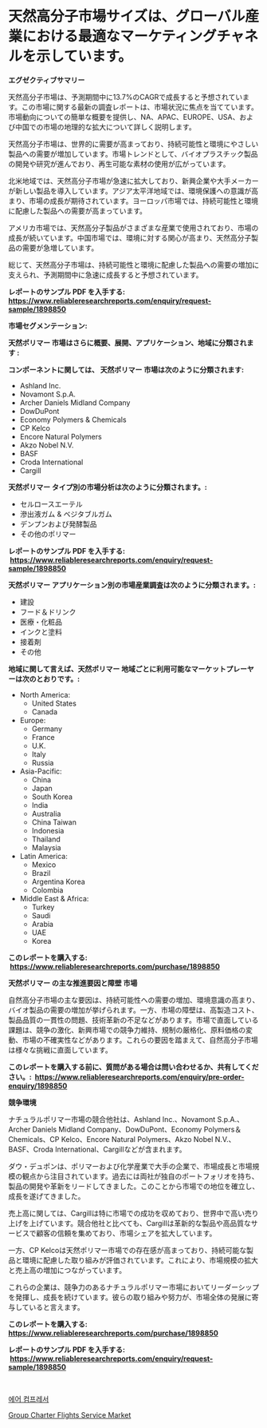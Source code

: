 <p><h1>天然高分子市場サイズは、グローバル産業における最適なマーケティングチャネルを示しています。</h1></p><p><strong>エグゼクティブサマリー</strong></p>
<p><p>天然高分子市場は、予測期間中に13.7%のCAGRで成長すると予想されています。この市場に関する最新の調査レポートは、市場状況に焦点を当てています。市場動向についての簡単な概要を提供し、NA、APAC、EUROPE、USA、および中国での市場の地理的な拡大について詳しく説明します。</p><p>天然高分子市場は、世界的に需要が高まっており、持続可能性と環境にやさしい製品への需要が増加しています。市場トレンドとして、バイオプラスチック製品の開発や研究が進んでおり、再生可能な素材の使用が広がっています。</p><p>北米地域では、天然高分子市場が急速に拡大しており、新興企業や大手メーカーが新しい製品を導入しています。アジア太平洋地域では、環境保護への意識が高まり、市場の成長が期待されています。ヨーロッパ市場では、持続可能性と環境に配慮した製品への需要が高まっています。</p><p>アメリカ市場では、天然高分子製品がさまざまな産業で使用されており、市場の成長が続いています。中国市場では、環境に対する関心が高まり、天然高分子製品の需要が急増しています。</p><p>総じて、天然高分子市場は、持続可能性と環境に配慮した製品への需要の増加に支えられ、予測期間中に急速に成長すると予想されています。</p></p>
<p><strong>レポートのサンプル PDF を入手する: <a href="https://www.reliableresearchreports.com/enquiry/request-sample/1898850">https://www.reliableresearchreports.com/enquiry/request-sample/1898850</a></strong></p>
<p><strong>市場セグメンテーション:</strong></p>
<p><strong> 天然ポリマー 市場はさらに概要、展開、アプリケーション、地域に分類されます :</strong></p>
<p><strong>コンポーネントに関しては、 天然ポリマー 市場は次のように分類されます: &nbsp;</strong></p>
<p><ul><li>Ashland Inc.</li><li>Novamont S.p.A.</li><li>Archer Daniels Midland Company</li><li>DowDuPont</li><li>Economy Polymers & Chemicals</li><li>CP Kelco</li><li>Encore Natural Polymers</li><li>Akzo Nobel N.V.</li><li>BASF</li><li>Croda International</li><li>Cargill</li></ul></p>
<p><strong> 天然ポリマー タイプ別の市場分析は次のように分類されます。:</strong></p>
<p><ul><li>セルロースエーテル</li><li>滲出液ガム & ベジタブルガム</li><li>デンプンおよび発酵製品</li><li>その他のポリマー</li></ul></p>
<p><strong>レポートのサンプル PDF を入手する: &nbsp;<a href="https://www.reliableresearchreports.com/enquiry/request-sample/1898850">https://www.reliableresearchreports.com/enquiry/request-sample/1898850</a></strong></p>
<p><strong> 天然ポリマー アプリケーション別の市場産業調査は次のように分類されます。:</strong></p>
<p><ul><li>建設</li><li>フード＆ドリンク</li><li>医療・化粧品</li><li>インクと塗料</li><li>接着剤</li><li>その他</li></ul></p>
<p><strong>地域に関して言えば、天然ポリマー 地域ごとに利用可能なマーケットプレーヤーは次のとおりです。:</strong></p>
<p><ul>
    <li>
        North America:
        <ul>
            <li>United States</li>
            <li>Canada</li>
        </ul>
    </li>
    <li>
        Europe:
        <ul>
            <li>Germany</li>
            <li>France</li>
            <li>U.K.</li>
            <li>Italy</li>
            <li>Russia</li>
        </ul>
    </li>
    <li>
        Asia-Pacific:
        <ul>
            <li>China</li>
            <li>Japan</li>
            <li>South Korea</li>
            <li>India</li>
            <li>Australia</li>
            <li>China Taiwan</li>
            <li>Indonesia</li>
            <li>Thailand</li>
            <li>Malaysia</li>
        </ul>
    </li>
    <li>
        Latin America:
        <ul>
            <li>Mexico</li>
            <li>Brazil</li>
            <li>Argentina Korea</li>
            <li>Colombia</li>
        </ul>
    </li>
    <li>
        Middle East & Africa:
        <ul>
            <li>Turkey</li>
            <li>Saudi</li>
            <li>Arabia</li>
            <li>UAE</li>
            <li>Korea</li>
        </ul>
    </li>
    </ul></p>
<p><strong>このレポートを購入する: &nbsp;<a href="https://www.reliableresearchreports.com/purchase/1898850">https://www.reliableresearchreports.com/purchase/1898850</a></strong></p>
<p><strong>天然ポリマー の主な推進要因と障壁 市場</strong></p>
<p><p>自然高分子市場の主な要因は、持続可能性への需要の増加、環境意識の高まり、バイオ製品の需要の増加が挙げられます。一方、市場の障壁は、高製造コスト、製品品質の一貫性の問題、技術革新の不足などがあります。市場で直面している課題は、競争の激化、新興市場での競争力維持、規制の厳格化、原料価格の変動、市場の不確実性などがあります。これらの要因を踏まえて、自然高分子市場は様々な挑戦に直面しています。</p></p>
<p><strong>このレポートを購入する前に、質問がある場合は問い合わせるか、共有してください。:&nbsp; <a href="https://www.reliableresearchreports.com/enquiry/pre-order-enquiry/1898850">https://www.reliableresearchreports.com/enquiry/pre-order-enquiry/1898850</a></strong></p>
<p><strong>競争環境</strong></p>
<p><p>ナチュラルポリマー市場の競合他社は、Ashland Inc.、Novamont S.p.A.、Archer Daniels Midland Company、DowDuPont、Economy Polymers＆Chemicals、CP Kelco、Encore Natural Polymers、Akzo Nobel N.V.、BASF、Croda International、Cargillなどが含まれます。</p><p>ダウ・デュポンは、ポリマーおよび化学産業で大手の企業で、市場成長と市場規模の観点から注目されています。過去には両社が独自のポートフォリオを持ち、製品の開発や革新をリードしてきました。このことから市場での地位を確立し、成長を遂げてきました。</p><p>売上高に関しては、Cargillは特に市場での成功を収めており、世界中で高い売り上げを上げています。競合他社と比べても、Cargillは革新的な製品や高品質なサービスで顧客の信頼を集めており、市場シェアを拡大しています。</p><p>一方、CP Kelcoは天然ポリマー市場での存在感が高まっており、持続可能な製品と環境に配慮した取り組みが評価されています。これにより、市場規模の拡大と売上高の増加につながっています。</p><p>これらの企業は、競争力のあるナチュラルポリマー市場においてリーダーシップを発揮し、成長を続けています。彼らの取り組みや努力が、市場全体の発展に寄与していると言えます。</p></p>
<p><strong>このレポートを購入する: &nbsp; <a href="https://www.reliableresearchreports.com/purchase/1898850">https://www.reliableresearchreports.com/purchase/1898850</a></strong></p>
<p><strong>レポートのサンプル PDF を入手する: &nbsp;<a href="https://www.reliableresearchreports.com/enquiry/request-sample/1898850">https://www.reliableresearchreports.com/enquiry/request-sample/1898850</a></strong><strong></strong></p>
<p>&nbsp;</p>
<p><p><a href="https://medium.com/@darianswift1922_33282/%EC%97%90%EC%96%B4-%EC%BB%B4%ED%94%84%EB%A0%88%EC%84%9C-%EC%8B%9C%EC%9E%A5-%EB%B3%B4%EA%B3%A0%EC%84%9C%EB%8A%94-%EC%9D%B4-%EC%8B%9C%EC%9E%A5%EC%9D%98-%EC%B5%9C%EC%8B%A0-%ED%8A%B8%EB%A0%8C%EB%93%9C%EC%99%80-%EC%84%B1%EC%9E%A5-%EA%B8%B0%ED%9A%8C%EB%A5%BC-%EB%B3%B4%EC%97%AC%EC%A4%8D%EB%8B%88%EB%8B%A4-b0b3c0fa18da">에어 컴프레서</a></p><p><a href="https://five-trouble-98a.notion.site/Group-Charter-Flights-Service-Market-Size-Growing-and-Forecasted-for-period-from-2024-2031-and-pro-4dc0e018c2e5457f8f5371f3928ad3e4">Group Charter Flights Service Market</a></p></p>